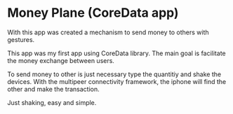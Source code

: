 # Money Plane (CoreData app)
With this app was created a mechanism to send money to others with gestures.

This app was my first app using CoreData library. The main goal is facilitate the money exchange between users. 

To send money to other is just necessary type the quantitiy and shake the devices.
With the multipeer connectivity framework, the iphone will find the other and make the transaction.

Just shaking, easy and simple.
